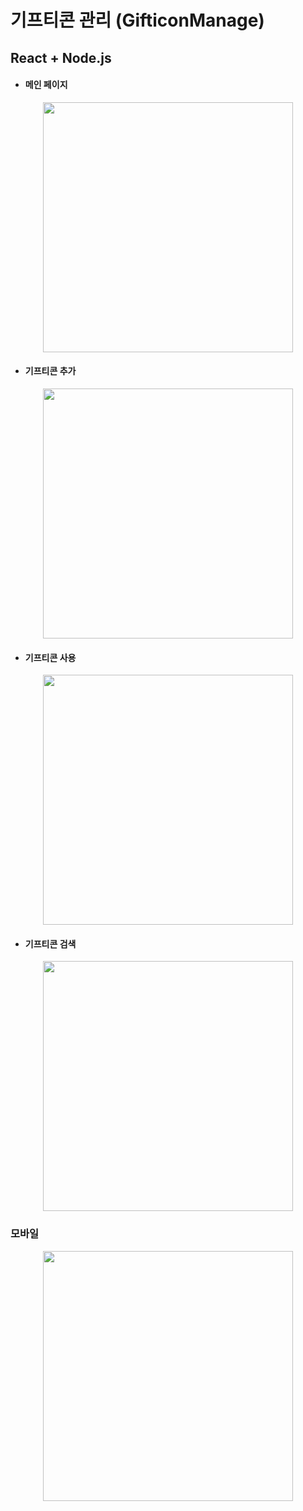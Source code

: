 # 기프티콘 관리 (GifticonManage)
## React + Node.js

- ####  메인 페이지
<p align="center">
  <img src = "https://user-images.githubusercontent.com/48347326/103777998-ff9f7200-5074-11eb-8aad-8d3ca6ad0365.png" height="400px">
</p>

- #### 기프티콘 추가
<p align="center">
  <img src = "https://user-images.githubusercontent.com/48347326/103776049-3e7ff880-5072-11eb-92c8-8c510e54fee0.png" height="400px">
</p>

- #### 기프티콘 사용
<p align="center">
  <img src = "https://user-images.githubusercontent.com/48347326/103776117-56577c80-5072-11eb-99f9-8dae79908162.png" height="400px">
</p>

- #### 기프티콘 검색
<p align="center">
  <img src = "https://user-images.githubusercontent.com/48347326/103774182-818c9c80-506f-11eb-9780-8e16815a099e.png" height="400px">
</p>

### 모바일
<p align="center">
<img src = "https://user-images.githubusercontent.com/48347326/103779097-9ae51700-5076-11eb-9404-42028f542594.png" height="400px">
</p>

